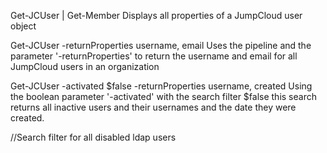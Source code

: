 Get-JCUser | Get-Member
Displays all properties of a JumpCloud user object

Get-JCUser -returnProperties username, email 
Uses the pipeline and the parameter '-returnProperties' to return the username and email for all JumpCloud users in an organization

Get-JCUser -activated $false -returnProperties username, created 
Using the boolean parameter '-activated' with the search filter $false this search returns all inactive users and their usernames and the date they were created.

//Search filter for all disabled ldap users
